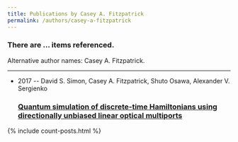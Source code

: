 ```yaml
---
title: Publications by Casey A. Fitzpatrick
permalink: /authors/casey-a-fitzpatrick
---
```


<h3 id="number-posts">There are ... items referenced.</h3>
<p id='info-authors'>Alternative author names: Casey A. Fitzpatrick.</p>
<hr />
<ul class="post-list">
<li><span class='post-meta'>2017 -- David S. Simon, Casey A. Fitzpatrick, Shuto Osawa, Alexander V. Sergienko</span><h3><a class='post-link' href="{{ site.baseurl }}/quantum-simulation-of-discrete-time-hamiltonians-using-directionally-unbiased-linear-optical-multiports">Quantum simulation of discrete-time Hamiltonians using directionally unbiased linear optical multiports</a></h3></li>

</ul>
{% include count-posts.html %}
